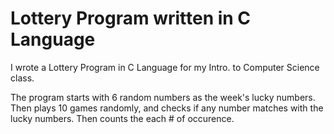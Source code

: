 # Lottery Program written in C Language
I wrote a Lottery Program in C Language for my Intro. to Computer Science class.

The program starts with 6 random numbers as the week's lucky numbers. 
Then plays 10 games randomly, and checks if any number matches with the lucky numbers. 
Then counts the each # of occurence.
